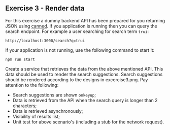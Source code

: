 ## Exercise 3 - Render data

For this exercise a dummy backend API has been prepared for you returning JSON using [canned](https://github.com/sideshowcoder/canned). If you application is running then you can query the search endpoint. For example a user searching for search term `trui`:
```
http://localhost:3000/search?q=trui
```

If your application is not running, use the following command to start it:

```
npm run start
```

Create a service that retrieves the data from the above mentioned API. This data should be used to render the search suggestions. Search suggestions should be rendered according to the designs in excercise3.png. Pay attention to the following:

- Search suggestions are shown `onkeyup`;
- Data is retrieved from the API when the search query is longer than 2 characters;
- Data is retrieved asynchronously;
- Visibility of results list;
- Unit test for above scenario's (including a stub for the network request).